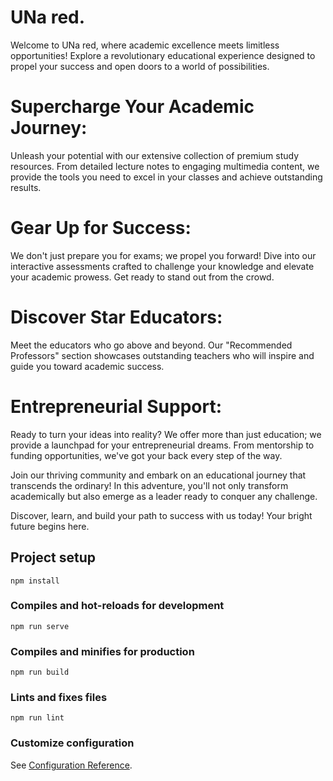 # UNa red.
Welcome to UNa red, where academic excellence meets limitless opportunities! Explore a revolutionary educational experience designed to propel your success and open doors to a world of possibilities.

# Supercharge Your Academic Journey:
Unleash your potential with our extensive collection of premium study resources. From detailed lecture notes to engaging multimedia content, we provide the tools you need to excel in your classes and achieve outstanding results.

# Gear Up for Success:
We don't just prepare you for exams; we propel you forward! Dive into our interactive assessments crafted to challenge your knowledge and elevate your academic prowess. Get ready to stand out from the crowd.

# Discover Star Educators:
Meet the educators who go above and beyond. Our "Recommended Professors" section showcases outstanding teachers who will inspire and guide you toward academic success.

# Entrepreneurial Support:
Ready to turn your ideas into reality? We offer more than just education; we provide a launchpad for your entrepreneurial dreams. From mentorship to funding opportunities, we've got your back every step of the way.

Join our thriving community and embark on an educational journey that transcends the ordinary! In this adventure, you'll not only transform academically but also emerge as a leader ready to conquer any challenge.

Discover, learn, and build your path to success with us today! Your bright future begins here.

## Project setup
```
npm install
```

### Compiles and hot-reloads for development
```
npm run serve
```

### Compiles and minifies for production
```
npm run build
```

### Lints and fixes files
```
npm run lint
```

### Customize configuration
See [Configuration Reference](https://cli.vuejs.org/config/).
